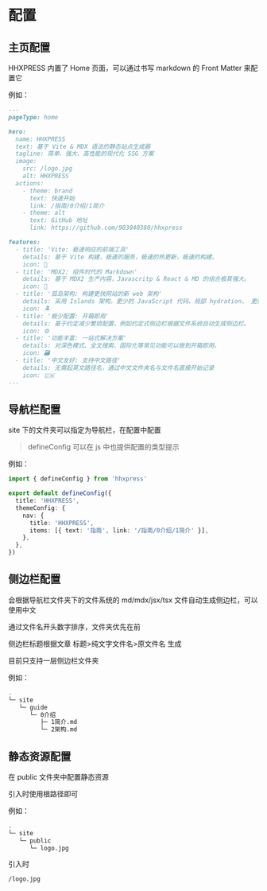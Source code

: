 # 配置

## 主页配置

HHXPRESS 内置了 Home 页面，可以通过书写 markdown 的 Front Matter 来配置它

例如：

```md
---
pageType: home

hero:
  name: HHXPRESS
  text: 基于 Vite & MDX 语法的静态站点生成器
  tagline: 简单、强大、高性能的现代化 SSG 方案
  image:
    src: /logo.jpg
    alt: HHXPRESS
  actions:
    - theme: brand
      text: 快速开始
      link: /指南/0介绍/1简介
    - theme: alt
      text: GitHub 地址
      link: https://github.com/903040380/hhxpress

features:
  - title: 'Vite: 极速响应的前端工具'
    details: 基于 Vite 构建，极速的服务，极速的热更新，极速的构建。
    icon: 🚀
  - title: 'MDX2: 组件时代的 Markdown'
    details: 基于 MDX2 生产内容，Javascritp & React & MD 的组合极其强大。
    icon: 📝
  - title: '孤岛架构: 构建更快网站的新 web 架构'
    details: 采用 Islands 架构，更少的 JavaScript 代码、局部 hydration， 更好的首屏性能。
    icon: 🏝
  - title: '极少配置: 开箱即用'
    details: 基于约定减少繁琐配置，例如约定式侧边栏根据文件系统自动生成侧边栏。
    icon: ⚙️
  - title: '功能丰富: 一站式解决方案'
    details: 对深色模式、全文搜索、国际化等常见功能可以做到开箱即用。
    icon: 🗃
  - title: '中文友好: 支持中文路径'
    details: 无需起英文路径名，通过中文文件夹名与文件名直接开始记录
    icon: 🇨🇳
---
```

## 导航栏配置

site 下的文件夹可以指定为导航栏，在配置中配置

> defineConfig 可以在 js 中也提供配置的类型提示

例如：

```ts
import { defineConfig } from 'hhxpress'

export default defineConfig({
  title: 'HHXPRESS',
  themeConfig: {
    nav: {
      title: 'HHXPRESS',
      items: [{ text: '指南', link: '/指南/0介绍/1简介' }],
    },
  },
})
```

## 侧边栏配置

会根据导航栏文件夹下的文件系统的 md/mdx/jsx/tsx 文件自动生成侧边栏，可以使用中文

通过文件名开头数字排序，文件夹优先在前

侧边栏标题根据文章 标题>纯文字文件名>原文件名 生成

目前只支持一层侧边栏文件夹

例如：

```bash
.
└─ site
   └─ guide
      └─ 0介绍
         ├─ 1简介.md
         └─ 2架构.md
```

## 静态资源配置

在 public 文件夹中配置静态资源

引入时使用根路径即可

例如：

```bash
.
└─ site
   └─ public
      └─ logo.jpg
```

引入时

```md
/logo.jpg
```
